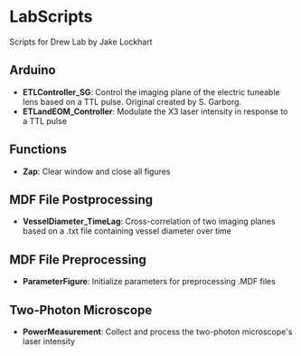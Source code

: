 # LabScripts
Scripts for Drew Lab by Jake Lockhart

## Arduino
- **ETLController_SG**: Control the imaging plane of the electric tuneable lens based on a TTL pulse. Original created by S. Garborg.
- **ETLandEOM_Controller**: Modulate the X3 laser intensity in response to a TTL pulse  

## Functions
- **Zap**: Clear window and close all figures  

## MDF File Postprocessing
- **VesselDiameter_TimeLag**: Cross-correlation of two imaging planes based on a .txt file containing vessel diameter over time  

## MDF File Preprocessing
- **ParameterFigure**: Initialize parameters for preprocessing .MDF files  

## Two-Photon Microscope
- **PowerMeasurement**: Collect and process the two-photon microscope's laser intensity  

